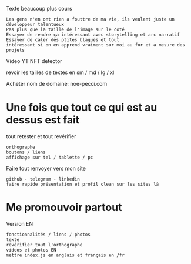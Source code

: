 Texte beaucoup plus cours

    Les gens n'en ont rien a fouttre de ma vie, ils veulent juste un développeur talentueux
    Pas plus que la taille de l'image sur le coté
    Essayer de rendre ça intéressant avec storytelling et arc narratif
    Essayer de caler des ptites blagues et tout
    intéressant si on en apprend vraiment sur moi au fur et a mesure des projets

Video YT NFT detector

revoir les tailles de textes en sm / md / lg / xl

Acheter nom de domaine: noe-pecci.com

# Une fois que tout ce qui est au dessus est fait

tout retester et tout revérifier

    orthographe
    boutons / liens
    affichage sur tel / tablette / pc

Faire tout renvoyer vers mon site

    github - telegram - linkedin
    faire rapide présentation et profil clean sur les sites là

# Me promouvoir partout

Version EN

    fonctionnalités / liens / photos
    texte
    revérifier tout l'orthographe
    videos et photos EN
    mettre index.js en anglais et français en /fr

